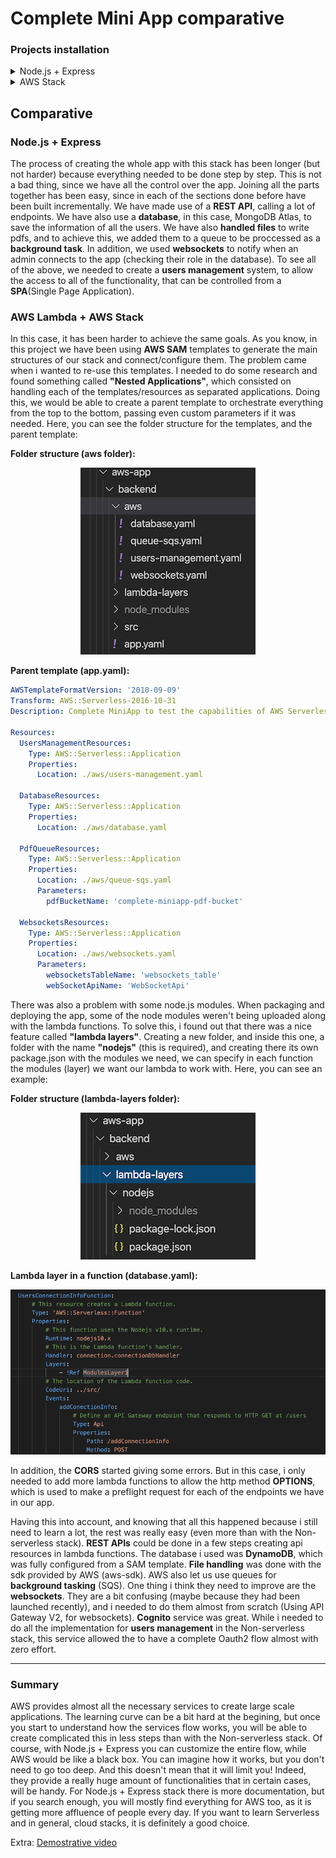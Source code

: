 # Complete Mini App comparative
### Projects installation
<details>
<summary>Node.js + Express</summary>
<p>

### Requirements
- **Node.js** [Download](https://nodejs.org/es/download/)
- **MongoDB Atlas** (You can see how to create and use a MongoDB Atlas database in [this section](https://github.com/codeurjc-students/2019-ServerlessVsExpress/tree/master/sections/Databases))
- **A Gmail account** configured to allow "Less secure apps". This will be used as SMTP server to send the activation links.
- **RabbitMQ** server. Follow this steps to install it:
    1. Type this in the terminal:

    **Linux version:**
    ```sh
    sudo apt-get install rabbitmq-server
    ```

    **MacOS version:**
    ```sh
    brew install rabbitmq
    ```

    2. Run the RabbitMQ server to see if it was installed successfully:

    ```sh
    rabbitmq-server
    ```

    3. RabbitMQ provides a local UI. To access this UI, first, create a new user:

    ```sh
    rabbitmqctl add_user username userpass
    ```

    4. Make this user **administrator**:
    ```sh
    rabbitmqctl set_user_tags username administrator
    ```

    5. Access to the UI providing the above credentials. Click here: [http://localhost:15672](http://localhost:15672). You will be able to see the queues working.

### Installation
#### Backend (Node.js and Express + MongoDB)

1. Clone the repository:

    ```sh
    git clone https://github.com/codeurjc-students/2019-ServerlessVsExpress.git
    ```

2. From the terminal, navigate to the folder **sections -> CompleteMiniApp -> node-express-app -> backend**
3. Install all the modules:

    ```sh
    npm install
    ```

4. Copy the file called .env.example and rename it to .env in the root folder of /backend:

    ```sh
    cp .env.example .env
    ```

5. Fill that file with the right information for your configuration.
6. You could can also modify (optionally) the config file in **src/config/config.js**. This file contains things like the tokens expiration time, the server port, etc. You can see the fields here:

    ```javascript
    module.exports = {
    SERVER_PORT: 4000,
    SECRET: "Aq.?*OxMe;",
    REFRESH_SECRET: "PLKK*;!",
    ACCOUNT_ACTIVATION_SECRET: "aAD?!",
    ACCESS_TOKEN_EXPIRATION_TIME: "5h",
    REFRESH_TOKEN_EXPIRATION_TIME: "20d",
    MONGO_DB_CONNECTION_URL: `mongodb+srv://${MONGO_DB_USER}:${MONGO_DB_PASSWORD}@cluster0-oampc.mongodb.net/${MONGO_DB_NAME}?retryWrites=true&w=majority`
    };
    ```

7. Run the server:

    ```sh
    npm start
    ```

8. Optionally, you can open another terminal, navigate again to **sections -> CompleteMiniApp -> node-express-app -> backend** and execute all the tests by running this command:

    ```sh
    yarn test
    ```

    This will run all the test to check if everything is working as expected. If it is, this message should appear in your terminal:

    <p align="center">
    <img alt="Tests passed" src="./node-express-app/img/tests-passed.png">
    </p>

9. Run the RabbitMQ server (in another terminal window, keeping it alive) if you didn't to allow the generation of pdfs in the background:

    ```sh
    rabbitmq-server
    ```

#### Frontend (React + Redux)

1. If you are here, you should have already cloned the repository. Do it if you didn't. Then, from the terminal, navigate to the folder **sections -> CompleteMiniApp -> node-express-app -> frontend**
2. From there, run the app with the following command:

    ```sh
    npm start
    ```

### Use
After reproducing all the steps from above, you should be able to start playing with the application. The **backend** server is running on the port 4000, but you only need to worry about the frontend right now, which will be the one you will interact with. To access to the frontend, make sure you go to this url: [http://localhost:3000](http://localhost:3000).

There, you will be placed in the login panel. Follow this steps to try all the functionality:

1. In the login panel, click on the bottom link that says "Don't have an account? Sign Up" to create a new account, since you will not have one at the first moment:

<p align="center">
    <img alt="Login panel" src="https://github.com/codeurjc-students/2019-ServerlessVsExpress/blob/develop/sections/UsersManagement/img/node/login-panel.png">
</p>

2. Once you are in the Sign Up panel, enter all the information you are going to be asked for:

<p align="center">
  <img alt="Register panel" src="https://github.com/codeurjc-students/2019-ServerlessVsExpress/blob/develop/sections/UsersManagement/img/node/register-panel.png">
</p>

3. Now, if everything happened the right way, you should receive an activation link in your **email** to activate your account:

<p align="center">
  <img alt="Activation url" src="https://github.com/codeurjc-students/2019-ServerlessVsExpress/blob/develop/sections/UsersManagement/img/node/activation-url.png">
</p>

4. When you do a click on this link, your account will be **activated** in the database, allowing you to perform a login action with the credentials used when you signed up. Go to this url to do it: [http://localhost:3000/login](http://localhost:3000/login)

5. Entering the main page, you will see that an **alert** has appeared on the right-top side. This alert shows itself everytime the number of admins connected at the same time change (with the help of **websockets**). It shows the emails of all the admins connected at that moment:

<p align="center">
  <img alt="Admins connected alert websockets" src="./node-express-app/img/image-admins.png">
</p>

6. From the menu, navigate clicking the link that says **Users**.

7. In the users section, you will be able to see these **two different views** (depending if your role is "ADMIN" or "USER"). To asign the role "ADMIN" to an user, you must go to your mongodb collection and do it manually. By default, every new user has the role "USER":

**User view:**

<p align="center">
  <img alt="Users section (from user role view)" src="./node-express-app/img/users-user-view.png">
</p>

**Admin view:**

<p align="center">
  <img alt="Users section (from admin role view)" src="./node-express-app/img/users-admin-view.png">
</p>

8. If you are an admin, you can activate/deactivate other non-admin accounts to allow/ban them from the application.

9. Over the users table, on the right side, you will find a button that says "print". It will create a pdf on a **background process** and will save it in a pdfs folder that can be found in the backend in the route **/backend/pdfs/**:

**Button to print the users:**

<p align="center">
  <img alt="Print users button" src="./node-express-app/img/print-users-button.png">
</p>

**Folder with the pdfs generated:**

<p align="center">
  <img alt="pdfs folder" src="./node-express-app/img/pdfs-folder.png">
</p>

---

</p>
</details>

<details>
<summary>AWS Stack</summary>
<p>

### Requirements
- **Nodejs** [Download](https://nodejs.org/es/download/)
- **AWS SAM CLI** (You need to have an **AWS account**). Follow these instructions to install it from the official docs: [Instructions](https://docs.aws.amazon.com/es_es/serverless-application-model/latest/developerguide/serverless-sam-cli-install.html)
- **AWS SDK for Javascript** Follow this two [Installation](https://aws.amazon.com/es/sdk-for-node-js/) steps.

### Installation
#### Backend (AWS)
1. Clone the project writing this in your terminal:

  ```sh
  git clone https://github.com/codeurjc-students/2019-ServerlessVsExpress.git
  ```

2. Install the modules to be zipped for your lambdas, navigating to the folder **sections/CompleteMiniApp/aws-app/backend** and executing the following command:

  ```sh
  npm install
  ```

3. Create a new AWS S3 bucket named **complete-miniapp-pdf-bucket**. This will be needed to host the pdfs generated by the app. Use this AWS CLI command to create it:

  ```sh
  aws s3api create-bucket --bucket complete-miniapp-pdf-bucket --create-bucket-configuration LocationConstraint=eu-west-2
  ```

4. Once you have done all the steps before, you will be able to package and deploy the app. All that can be done by executing a custom script that you can see deeply in the **package.json** file, called "deploy-complete". Here, you can see how to execute it (**important note:** if you want to deploy it again, you must delete the bucket called "complete-mini-app-bucket" first):

  ```sh
  npm run deploy-complete
  ```

5. Then, the app should have been deployed to AWS CloudFormation, with all its components connected between them. Now, we need to get a few important URLs that will help us to connect the backend and the frontend. To get them, go to the [AWS API Gateway section](console.aws.amazon.com/apigateway) inside AWS Console, and get the four we need. It should look like this:

  <p align="center">
    <img alt="API Gateway URLs" src="./aws-app/img/api-gateway-urls.png">
  </p>

6. Optionally, you can run the tests to see if everything is working as expected:

  ```sh
  npm test
  ```

  <p align="center">
    <img alt="AWS backend tests" src="./aws-app/img/aws-backend-tests.png">
  </p>

#### Frontend (AWS - React + Redux)
1. At this point, you should have cloned the repository. Navigate to the folder **sections/CompleteMiniApp/aws-app/frontend** and run this to install the modules:

  ```sh
  npm install
  ```

2. Open the file **./src/config/config.js** and write the urls you got from the last step in the installation of the backend. Here, you can see a correspondence of the variables with the urls (to get this urls, make sure you enter inside each of them and the the endpoint from the stages):

  Correspondence by name:
  ```javascript
  export const BASE_URL_API_BACKEND = '<complete-miniapp-stack-UsersManagementResources-xxxxxxxxx>';
  export const BASE_URL_API_CONNECTION = '<complete-miniapp-stack-DatabaseResources-xxxxxxxxxx>';
  export const BASE_URL_PDF_API = '<complete-miniapp-stack-PdfQueueResources--xxxxxxxxxx>';
  export const URL_WEBSOCKETS_API = '<WebSocketApi>';
  ```

  Example filled:
  ```javascript
  export const BASE_URL_API_BACKEND = 'https://decxo7c0ga.execute-api.eu-west-2.amazonaws.com/dev';
  export const BASE_URL_API_CONNECTION = 'https://g0osoidwl3.execute-api.eu-west-2.amazonaws.com/Prod';
  export const BASE_URL_PDF_API = 'https://8erqyumgvf.execute-api.eu-west-2.amazonaws.com/Prod';
  export const URL_WEBSOCKETS_API = 'wss://4jp9znrjc7.execute-api.eu-west-2.amazonaws.com/dev';
  ```

3. Go to **sections/CompleteMiniApp/aws-app/frontend** and run the app:

  ```sh
  npm start
  ```

### Use
The use is identical to the Non-serverless stack, but there is one different thing, which is where the files (pdfs) are being hosted. Once you press the button to save the users in a pdf, this file is uploaded to an AWS S3 bucket, which is the one we created before. Here, you can see the pdfs inside the bucket:

  <p align="center">
    <img alt="AWS S3 pdfs bucket" src="./aws-app/img/aws-s3-pdfs-bucket.png">
  </p>

Moreover, since the users management is being done with Cognito, to make use of the database, we've added a table to save information about the device everytime a user connects to the app. Here is an example:

  <p align="center">
    <img alt="Table of connections" src="./aws-app/img/table-connections.png">
  </p>

---

</p>
</details>

## Comparative
### Node.js + Express
The process of creating the whole app with this stack has been longer (but not harder) because everything needed to be done step by step. This is not a bad thing, since we have all the control over the app. Joining all the parts together has been easy, since in each of the sections done before have been built incrementally. We have made use of a **REST API**, calling a lot of endpoints. We have also use a **database**, in this case, MongoDB Atlas, to save the information of all the users. We have also **handled files** to write pdfs, and to achieve this, we added them to a queue to be proccessed as a **background task**. In addition, we used **websockets** to notify when an admin connects to the app (checking their role in the database). To see all of the above, we needed to create a **users management** system, to allow the access to all of the functionality, that can be controlled from a **SPA**(Single Page Application).

### AWS Lambda + AWS Stack
In this case, it has been harder to achieve the same goals. As you know, in this project we have been using **AWS SAM** templates to generate the main structures of our stack and connect/configure them. The problem came when i wanted to re-use this templates. I needed to do some research and found something called **"Nested Applications"**, which consisted on handling each of the templates/resources as separated applications. Doing this, we would be able to create a parent template to orchestrate everything from the top to the bottom, passing even custom parameters if it was needed. Here, you can see the folder structure for the templates, and the parent template:

  **Folder structure (aws folder):**
  <p align="center">
    <img alt="AWS SAM folder structure" src="./aws-app/img/aws-sam-structure.png">
  </p>

  **Parent template (app.yaml):**
  
  ```yml
  AWSTemplateFormatVersion: '2010-09-09'
  Transform: AWS::Serverless-2016-10-31
  Description: Complete MiniApp to test the capabilities of AWS Serverless services

  Resources:
    UsersManagementResources:
      Type: AWS::Serverless::Application
      Properties:
        Location: ./aws/users-management.yaml

    DatabaseResources:
      Type: AWS::Serverless::Application
      Properties:
        Location: ./aws/database.yaml

    PdfQueueResources:
      Type: AWS::Serverless::Application
      Properties:
        Location: ./aws/queue-sqs.yaml
        Parameters:
          pdfBucketName: 'complete-miniapp-pdf-bucket'

    WebsocketsResources:
      Type: AWS::Serverless::Application
      Properties:
        Location: ./aws/websockets.yaml
        Parameters:
          websocketsTableName: 'websockets_table'
          webSocketApiName: 'WebSocketApi'
  ```

There was also a problem with some node.js modules. When packaging and deploying the app, some of the node modules weren't being uploaded along with the lambda functions. To solve this, i found out that there was a nice feature called **"lambda layers"**. Creating a new folder, and inside this one, a folder with the name **"nodejs"** (this is required), and creating there its own package.json with the modules we need, we can specify in each function the modules (layer) we want our lambda to work with. Here, you can see an example:

  **Folder structure (lambda-layers folder):**
  <p align="center">
    <img alt="AWS lambda layers folder" src="./aws-app/img/aws-lambda-layers-folder.png">
  </p>

  **Lambda layer in a function (database.yaml):**
  <p align="center">
    <img alt="AWS lambda layer" src="./aws-app/img/aws-lambda-layer.png">
  </p>

In addition, the **CORS** started giving some errors. But in this case, i only needed to add more lambda functions to allow the http method **OPTIONS**, which is used to make a preflight request for each of the endpoints we have in our app.

Having this into account, and knowing that all this happened because i still need to learn a lot, the rest was really easy (even more than with the Non-serverless stack). **REST APIs** could be done in a few steps creating api resources in lambda functions. The database i used was **DynamoDB**, which was fully configured from a SAM template. **File handling** was done with the sdk provided by AWS (aws-sdk). AWS also let us use queues for **background tasking** (SQS). One thing i think they need to improve are the **websockets**. They are a bit confusing (maybe because they had been launched recently), and i needed to do them almost from scratch (Using API Gateway V2, for websockets). **Cognito** service was great. While i needed to do all the implementation for **users management** in the Non-serverless stack, this service allowed the to have a complete Oauth2 flow almost with zero effort.

---

### Summary
AWS provides almost all the necessary services to create large scale applications. The learning curve can be a bit hard at the begining, but once you start to understand how the services flow works, you will be able to create complicated this in less steps than with the Non-serverless stack. Of course, with Node.js + Express you can customize the entire flow, while AWS would be like a black box. You can imagine how it works, but you don't need to go too deep. And this doesn't mean that it will limit you! Indeed, they provide a really huge amount of functionalities that in certain cases, will be handy. For Node.js + Express stack there is more documentation, but if you search enough, you will mostly find everything for AWS too, as it is getting more affluence of people every day. If you want to learn Serverless and in general, cloud stacks, it is definitely a good choice.

Extra: 
[Demostrative video](https://youtu.be/V4CjZ1vMYS4)
